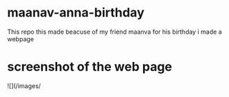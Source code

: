 # maanav-anna-birthday

This repo this made beacuse of my friend maanva for his birthday i made a webpage

# screenshot of the web page

![](/images/
